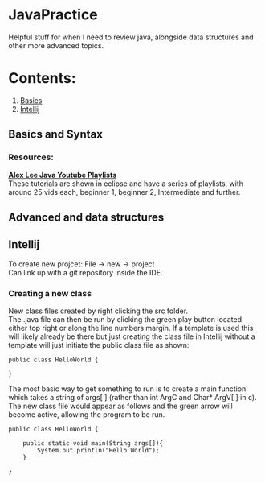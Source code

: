 # JavaPractice
Helpful stuff for when I need to review java, alongside data structures and other more advanced topics.

# Contents:
1. [Basics](#Basics)
2. [Intellij](#Intellij)


## Basics and Syntax
### Resources:
[**Alex Lee Java Youtube Playlists**](https://www.youtube.com/c/AlexLeeYT/playlists)\
These tutorials are shown in eclipse and have a series of playlists, with around 25 vids each, beginner 1, beginner 2, Intermediate and further.
## Advanced and data structures
## Intellij
To create new projcet: File -> new -> project\
Can link up with a git repository inside the IDE.
### Creating a new class
New class files created by right clicking the src folder.\
The .java file can then be run by clicking the green play button located either top right or along the line numbers margin. If a template is used this will likely already be there but just creating the class file in Intellij without a template will just initiate the public class file as shown:
```
public class HelloWorld {

}
```
The most basic way to get something to run is to create a main function which takes a string of args[ ] (rather than int ArgC and Char* ArgV[ ] in c). The new class file would appear as follows and the green arrow will become active, allowing the program to be run.
```
public class HelloWorld {

    public static void main(String args[]){
        System.out.println("Hello World");
    }

}
```

